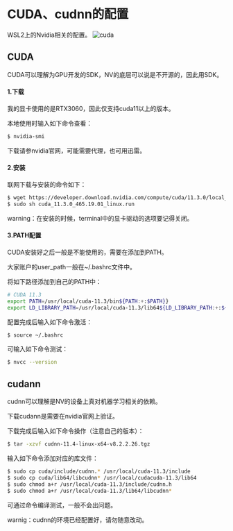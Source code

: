 # CUDA、cudnn的配置

WSL2上的Nvidia相关的配置。
![cuda](https://github.com/zihan987/wsl2-config/blob/main/image/cuda.png)

## CUDA

CUDA可以理解为GPU开发的SDK，NV的底层可以说是不开源的，因此用SDK。

#### 1.下载

我的显卡使用的是RTX3060，因此仅支持cuda11以上的版本。

本地使用时输入如下命令查看：

```bash
$ nvidia-smi
```

下载请参nvidia官网，可能需要代理，也可用迅雷。

#### 2.安装

联网下载与安装的命令如下：

```bash
$ wget https://developer.download.nvidia.com/compute/cuda/11.3.0/local_installers/cuda_11.3.0_465.19.01_linux.run
$ sudo sh cuda_11.3.0_465.19.01_linux.run
```

warning：在安装的时候，terminal中的显卡驱动的选项要记得关闭。

#### 3.PATH配置

CUDA安装好之后一般是不能使用的，需要在添加到PATH。

大家账户的user_path一般在~/.bashrc文件中。

将如下路径添加到自己的PATH中：

```bash
# CUDA 11.3
export PATH=/usr/local/cuda-11.3/bin${PATH:+:$PATH}}
export LD_LIBRARY_PATH=/usr/local/cuda-11.3/lib64${LD_LIBRARY_PATH:+:${LD_LIBRARY_PATH}}
```

配置完成后输入如下命令激活：

```bash
$ source ~/.bashrc 
```

可输入如下命令测试：

```bash
$ nvcc --version
```



## cudann

cudnn可以理解是NV的设备上真对机器学习相关的依赖。

下载cudann是需要在nvidia官网上验证。

下载完成后输入如下命令操作（注意自己的版本）：

```bash
$ tar -xzvf cudnn-11.4-linux-x64-v8.2.2.26.tgz
```

输入如下命令添加对应的库文件：

```bash
$ sudo cp cuda/include/cudnn.* /usr/local/cuda-11.3/include
$ sudo cp cuda/lib64/libcudnn* /usr/local/cudacuda-11.3/lib64
$ sudo chmod a+r /usr/local/cuda-11.3/include/cudnn.h 
$ sudo chmod a+r /usr/local/cuda-11.3/lib64/libcudnn*
```

可通过命令编译测试，一般不会出问题。

warnig：cudnn的环境已经配置好，请勿随意改动。



